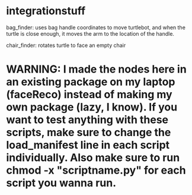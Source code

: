 # integrationstuff

bag_finder: uses bag handle coordinates to move turtlebot, and when the turtle is close enough, it moves the arm to the location of the handle.

chair_finder: rotates turtle to face an empty chair

# WARNING: I made the nodes here in an existing package on my laptop (faceReco) instead of making my own package (lazy, I know). If you want to test anything with these scripts, make sure to change the load_manifest line in each script individually. Also make sure to run chmod -x "scriptname.py" for each script you wanna run.
